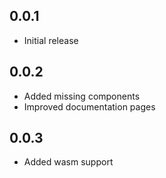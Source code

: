 ## 0.0.1

* Initial release

## 0.0.2

* Added missing components
* Improved documentation pages

## 0.0.3

* Added wasm support